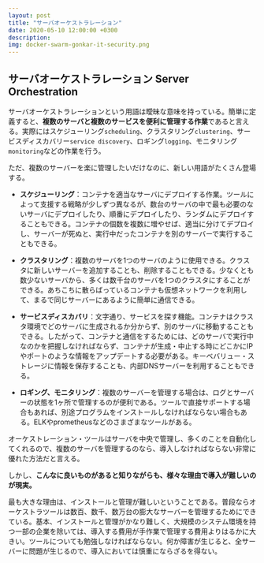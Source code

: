 ```yaml
---
layout: post
title: "サーバオーケストラレーション"
date: 2020-05-10 12:00:00 +0300
description: 
img: docker-swarm-gonkar-it-security.png
---
```


## サーバオーケストラレーション Server Orchestration
サーバオーケストラレーションという用語は曖昧な意味を持っている。簡単に定義すると、**複数のサーバと複数のサービスを便利に管理する作業**であると言える。実際にはスケジューリング`scheduling`、クラスタリング`clustering`、サービスディスカバリー`service discovery`、ロギング`logging`、モニタリング`monitoring`などの作業を行う。

ただ、複数のサーバーを楽に管理したいだけなのに、新しい用語がたくさん登場する。

- **スケジューリング**：コンテナを適当なサーバにデプロイする作業。ツールによって支援する戦略が少しずつ異なるが、数台のサーバの中で最も必要のないサーバにデプロイしたり、順番にデプロイしたり、ランダムにデプロイすることもできる。コンテナの個数を複数に増やせば、適当に分けてデプロイし、サーバーが死ぬと、実行中だったコンテナを別のサーバーで実行することもできる。

- **クラスタリング**：複数のサーバを1つのサーバのように使用できる。クラスタに新しいサーバーを追加することも、削除することもできる。少なくとも数少ないサーバから、多くは数千台のサーバを1つのクラスタにすることができる。あちこちに散らばっているコンテナも仮想ネットワークを利用して、まるで同じサーバーにあるように簡単に通信できる。

- **サービスディスカバリ**：文字通り、サービスを探す機能。コンテナはクラスタ環境でどのサーバに生成されるか分からず、別のサーバに移動することもできる。したがって、コンテナと通信をするためには、どのサーバで実行中なのかを把握しなければならず、コンテナが生成・中止する時にどこかにIPやポートのような情報をアップデートする必要がある。キーベバリュー・ストレージに情報を保存することも、内部DNSサーバーを利用することもできる。

- **ロギング、モニタリング**：複数のサーバーを管理する場合は、ログとサーバーの状態を1ヶ所で管理するのが便利である。ツールで直接サポートする場合もあれば、別途プログラムをインストールしなければならない場合もある。ELKやprometheusなどのさまざまなツールがある。

オーケストレーション・ツールはサーバを中央で管理し、多くのことを自動化してくれるので、複数のサーバを管理するのなら、導入しなければならない非常に優れた方法だと言える。

しかし、**こんなに良いものがあると知りながらも、様々な理由で導入が難しいのが現実。** 

最も大きな理由は、インストールと管理が難しいということである。普段ならオーケストラツールは数百、数千、数万台の膨大なサーバーを管理するためにできている。基本、インストールと管理がかなり難しく、大規模のシステム環境を持つ一部の企業を除いては、導入する費用が手作業で管理する費用よりはるかに大きい。ツールについても勉強しなければならない。何か障害が生じると、全サーバーに問題が生じるので、導入においては慎重にならざるを得ない。

